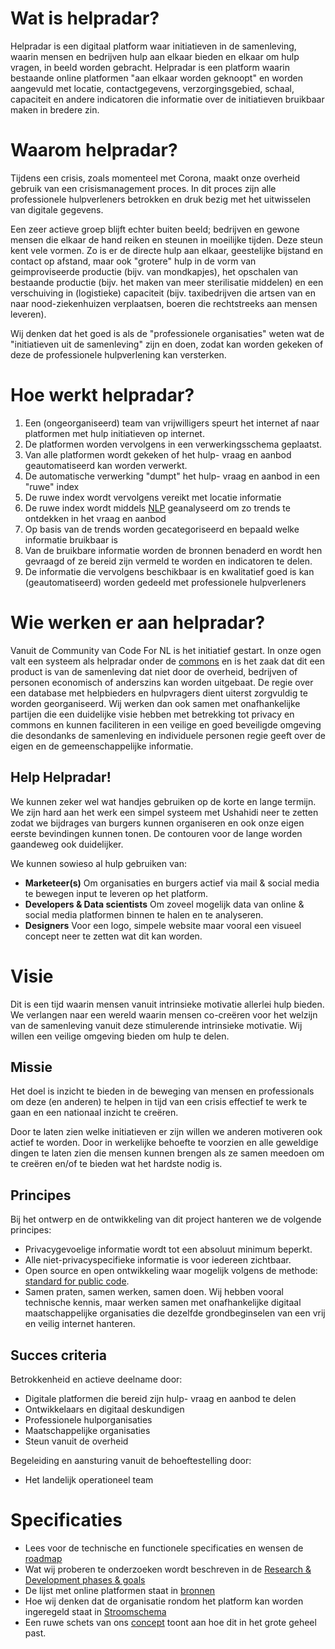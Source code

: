 # Wat is helpradar?
Helpradar is een digitaal platform waar initiatieven in de samenleving, waarin mensen en bedrijven hulp aan elkaar bieden en elkaar om hulp vragen, in beeld worden gebracht. Helpradar is een platform waarin bestaande online platformen "aan elkaar worden geknoopt" en worden aangevuld met locatie, contactgegevens, verzorgingsgebied, schaal, capaciteit en andere indicatoren die informatie over de initiatieven bruikbaar maken in bredere zin.

# Waarom helpradar?
Tijdens een crisis, zoals momenteel met Corona, maakt onze overheid gebruik van een crisismanagement proces. In dit proces zijn alle professionele hulpverleners betrokken en druk bezig met het uitwisselen van digitale gegevens.

Een zeer actieve groep blijft echter buiten beeld; bedrijven en gewone mensen die elkaar de hand reiken en steunen in moeilijke tijden. Deze steun kent vele vormen. Zo is er de directe hulp aan elkaar, geestelijke bijstand en contact op afstand, maar ook "grotere" hulp in de vorm van geimproviseerde productie (bijv. van mondkapjes), het opschalen van bestaande productie (bijv. het maken van meer sterilisatie middelen) en een verschuiving in (logistieke) capaciteit (bijv. taxibedrijven die artsen van en naar nood-ziekenhuizen verplaatsen, boeren die rechtstreeks aan mensen leveren).

Wij denken dat het goed is als de "professionele organisaties" weten wat de "initiatieven uit de samenleving" zijn en doen, zodat kan worden gekeken of deze de professionele hulpverlening kan versterken.

# Hoe werkt helpradar?
1. Een (ongeorganiseerd) team van vrijwilligers speurt het internet af naar platformen met hulp initiatieven op internet.
2. De platformen worden vervolgens in een verwerkingsschema geplaatst. 
3. Van alle platformen wordt gekeken of het hulp- vraag en aanbod geautomatiseerd kan worden verwerkt.
4. De automatische verwerking "dumpt" het hulp- vraag en aanbod in een "ruwe" index
5. De ruwe index wordt vervolgens vereikt met locatie informatie
6. De ruwe index wordt middels [NLP](https://en.wikipedia.org/wiki/Natural_language_processing) geanalyseerd om zo trends te ontdekken in het vraag en aanbod
7. Op basis van de trends worden gecategoriseerd en bepaald welke informatie bruikbaar is
8. Van de bruikbare informatie worden de bronnen benaderd en wordt hen gevraagd of ze bereid zijn vermeld te worden en indicatoren te delen.
9. De informatie die vervolgens beschikbaar is en kwalitatief goed is kan (geautomatiseerd) worden gedeeld met professionele hulpverleners

# Wie werken er aan helpradar?
Vanuit de Community van Code For NL is het initiatief gestart. In onze ogen valt een systeem als helpradar onder de [commons](https://en.wikipedia.org/wiki/Digital_commons_(economics)) en is het zaak dat dit een product is van de samenleving dat niet door de overheid, bedrijven of personen economisch of anderszins kan worden uitgebaat. De regie over een database met helpbieders en hulpvragers dient uiterst zorgvuldig te worden georganiseerd. Wij werken dan ook samen met onafhankelijke partijen die een duidelijke visie hebben met betrekking tot privacy en commons en kunnen faciliteren in een veilige en goed beveiligde omgeving die desondanks de samenleving en individuele personen regie geeft over de eigen en de gemeenschappelijke informatie.

## Help Helpradar!
We kunnen zeker wel wat handjes gebruiken op de korte en lange termijn. We zijn hard aan het werk een simpel systeem met Ushahidi neer te zetten zodat we bijdrages van burgers kunnen organiseren en ook onze eigen eerste bevindingen kunnen tonen. De contouren voor de lange worden gaandeweg ook duidelijker.

We kunnen sowieso al hulp gebruiken van:
* **Marketeer(s)** Om organisaties en burgers actief via mail & social media te bewegen input te leveren op het platform.
* **Developers & Data scientists** Om zoveel mogelijk data van online & social media platformen binnen te halen en te analyseren.
* **Designers** Voor een logo, simpele website maar vooral een visueel concept neer te zetten wat dit kan worden.

# Visie
Dit is een tijd waarin mensen vanuit intrinsieke motivatie allerlei hulp bieden. We verlangen naar een wereld waarin mensen co-creëren voor het welzijn van de samenleving vanuit deze stimulerende intrinsieke motivatie. Wij willen een veilige omgeving bieden om hulp te delen.

## Missie
Het doel is inzicht te bieden in de beweging van mensen en professionals om deze (en anderen) te helpen in tijd van een crisis effectief te werk te gaan en een nationaal inzicht te creëren.

Door te laten zien welke initiatieven er zijn willen we anderen motiveren ook actief te worden. Door in werkelijke behoefte te voorzien en alle geweldige dingen te laten zien die mensen kunnen brengen als ze samen meedoen om te creëren en/of te bieden wat het hardste nodig is.

## Principes
Bij het ontwerp en de ontwikkeling van dit project hanteren we de volgende principes:
* Privacygevoelige informatie wordt tot een absoluut minimum beperkt.
* Alle niet-privacyspecifieke informatie is voor iedereen zichtbaar.
* Open source en open ontwikkeling waar mogelijk volgens de methode: [standard for public code](https://standard.publiccode.net/).
* Samen praten, samen werken, samen doen. Wij hebben vooral technische kennis, maar werken samen met onafhankelijke digitaal maatschappelijke organisaties die dezelfde grondbeginselen van een vrij en veilig internet hanteren.

## Succes criteria
Betrokkenheid en actieve deelname door:
* Digitale platformen die bereid zijn hulp- vraag en aanbod te delen
* Ontwikkelaars en digitaal deskundigen
* Professionele hulporganisaties
* Maatschappelijke organisaties
* Steun vanuit de overheid

Begeleiding en aansturing vanuit de behoeftestelling door:
* Het landelijk operationeel team


# Specificaties
* Lees voor de technische en functionele specificaties en wensen de [roadmap](docs/roadmap.md)
* Wat wij proberen te onderzoeken wordt beschreven in de [Research & Development phases & goals](docs/phases_goals.md)
* De lijst met online platformen staat in [bronnen](bronnen.md)
* Hoe wij denken dat de organisatie rondom het platform kan worden ingeregeld staat in [Stroomschema](Stroomschema.svg)
* Een ruwe schets van ons [concept](concept.svg) toont aan hoe dit in het grote geheel past.
